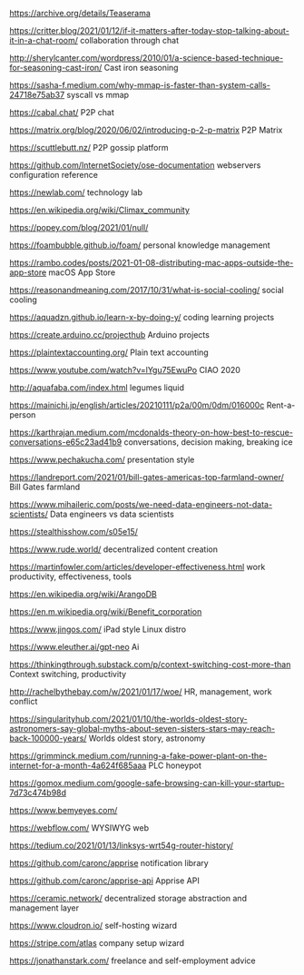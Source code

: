 https://archive.org/details/Teaserama

https://critter.blog/2021/01/12/if-it-matters-after-today-stop-talking-about-it-in-a-chat-room/ collaboration through chat

http://sherylcanter.com/wordpress/2010/01/a-science-based-technique-for-seasoning-cast-iron/ Cast iron seasoning

https://sasha-f.medium.com/why-mmap-is-faster-than-system-calls-24718e75ab37 syscall vs mmap

https://cabal.chat/ P2P chat

https://matrix.org/blog/2020/06/02/introducing-p-2-p-matrix P2P Matrix

https://scuttlebutt.nz/ P2P gossip platform

https://github.com/InternetSociety/ose-documentation webservers configuration reference

https://newlab.com/ technology lab

https://en.wikipedia.org/wiki/Climax_community

https://popey.com/blog/2021/01/null/

https://foambubble.github.io/foam/ personal knowledge management

https://rambo.codes/posts/2021-01-08-distributing-mac-apps-outside-the-app-store macOS App Store

https://reasonandmeaning.com/2017/10/31/what-is-social-cooling/ social cooling

https://aquadzn.github.io/learn-x-by-doing-y/ coding learning projects

https://create.arduino.cc/projecthub Arduino projects

https://plaintextaccounting.org/ Plain text accounting

https://www.youtube.com/watch?v=lYgu75EwuPo CIAO 2020

http://aquafaba.com/index.html legumes liquid

https://mainichi.jp/english/articles/20210111/p2a/00m/0dm/016000c Rent-a-person

https://karthrajan.medium.com/mcdonalds-theory-on-how-best-to-rescue-conversations-e65c23ad41b9 conversations, decision making, breaking ice

https://www.pechakucha.com/ presentation style

https://landreport.com/2021/01/bill-gates-americas-top-farmland-owner/ Bill Gates farmland

https://www.mihaileric.com/posts/we-need-data-engineers-not-data-scientists/ Data engineers vs data scientists

https://stealthisshow.com/s05e15/

https://www.rude.world/ decentralized content creation

https://martinfowler.com/articles/developer-effectiveness.html work productivity, effectiveness, tools

https://en.wikipedia.org/wiki/ArangoDB

https://en.m.wikipedia.org/wiki/Benefit_corporation

https://www.jingos.com/ iPad style Linux distro

https://www.eleuther.ai/gpt-neo Ai

https://thinkingthrough.substack.com/p/context-switching-cost-more-than Context switching, productivity

http://rachelbythebay.com/w/2021/01/17/woe/ HR, management, work conflict

https://singularityhub.com/2021/01/10/the-worlds-oldest-story-astronomers-say-global-myths-about-seven-sisters-stars-may-reach-back-100000-years/ Worlds oldest story, astronomy

https://grimminck.medium.com/running-a-fake-power-plant-on-the-internet-for-a-month-4a624f685aaa PLC honeypot

https://gomox.medium.com/google-safe-browsing-can-kill-your-startup-7d73c474b98d

https://www.bemyeyes.com/

https://webflow.com/ WYSIWYG web

https://tedium.co/2021/01/13/linksys-wrt54g-router-history/

https://github.com/caronc/apprise notification library

https://github.com/caronc/apprise-api Apprise API

https://ceramic.network/ decentralized storage abstraction and management layer

https://www.cloudron.io/ self-hosting wizard

https://stripe.com/atlas company setup wizard

https://jonathanstark.com/ freelance and self-employment advice
